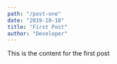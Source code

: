 ```yaml
---
path: "/post-one"
date: "2019-10-18"
title: "First Post"
author: "Developer"
---
```


This is the content for the first post